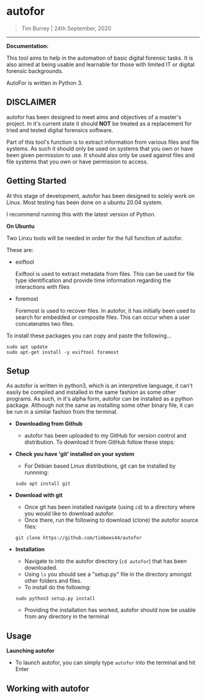 autofor
==============

> Tim Burrey | 24th September, 2020

-----------------

**Documentation:** 

This tool aims to help in the automation of basic digital forensic tasks. It is
also aimed at being usable and learnable for those with limited IT or digital
forensic backgrounds.

AutoFor is written in Python 3.



DISCLAIMER
----------

autofor has been designed to meet aims and objectives of a master's project. In
it's current state it should **NOT** be treated as a replacement for tried and tested
digital forensics software.

Part of this tool's function is to extract information from various files and file
systems. As such it should only be used on systems that you own or have been given
permission to use. It should also only be used against files and file systems that
you own or have permission to access.

Getting Started
---------------

At this stage of development, autofor has been designed to solely work on Linux. 
Most testing has been done on a ubuntu 20.04 system.

I recommend running this with the latest version of Python.

**On Ubuntu**

Two Linxu tools will be needed in order for the full function of autofor.

These are:
- exiftool

	Exiftool is used to extract metadata from files. This can be used for file
	type identification and provide time information regarding the interactions
	with files

- foremost

	Foremost is used to recover files. In autofor, it has initially been used to search
	for embedded or composite files. This can occur when a user concatenates two files.

To install these packages you can copy and paste the following...

```
sudo apt update
sudo apt-get install -y exiftool foremost

```

Setup
------------------
As autofor is written in python3, which is an interpretive language, it can't easily be
compiled and installed in the same fashion as some other programs. As such, in it's alpha
form, autofor can be installed as a python package. Although not the same as installing some
other binary file, it can be run in a similar fashion from the terminal.

- **Downloading from Github**

	- autofor has been uploaded to my GitHub for version control and distribution. To download it from
	GitHub follow these steps:

- **Check you have 'git' installed on your system**
	- For Debian based Linux distributions, git can be installed by runnning:

	```
	sudo apt install git
	```

- **Download with git**
	- Once git has been installed navigate (using `cd`) to a directory where you would like to download autofor.
	- Once there, run the following to download (clone) the autofor source files:

	```
	git clone https://github.com/timbees44/autofor
	```

- **Installation**
	- Navigate to into the autofor directory (`cd autofor`) that has been downloaded.
	- Using `ls` you should see a "setup.py" file in the directory amongst other folders and files.
	- To install do the following:

	```
	sudo python3 setup.py install
	```

	- Providing the installation has worked, autofor should now be usable from any directory in the terminal

Usage
----------------
**Launching autofor**
- To launch autofor, you can simply type `autofor` into the terminal and hit Enter

**Working with autofor**
- 




